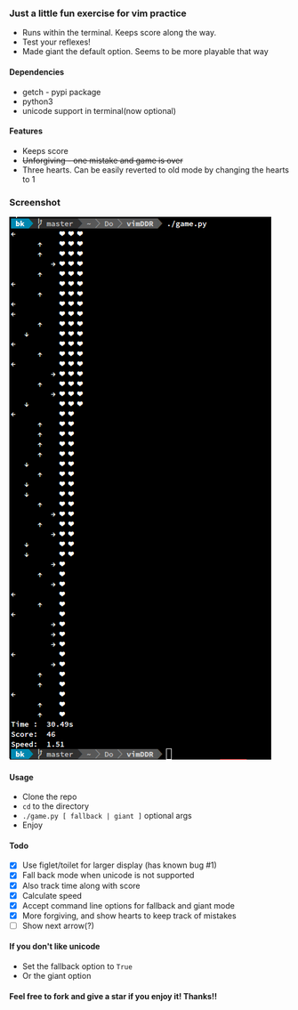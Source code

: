 ### Just a little fun exercise for vim practice
* Runs within the terminal. Keeps score along the way.
* Test your reflexes!
* Made giant the default option. Seems to be more playable that way 

#### Dependencies
* getch - pypi package
* python3
* unicode support in terminal(now optional)

#### Features
* Keeps score
* ~~Unforgiving - one mistake and game is over~~
* Three hearts. Can be easily reverted to old mode by changing the hearts to 1

### Screenshot
![Default mode](./screenshot.png?raw=true "No options given")

#### Usage
* Clone the repo
* `cd` to the directory
* `./game.py [ fallback | giant ]` optional args
* Enjoy

#### Todo
- [x] Use figlet/toilet for larger display (has known bug #1)
- [x] Fall back mode when unicode is not supported
- [x] Also track time along with score
- [x] Calculate speed
- [x] Accept command line options for fallback and giant mode
- [x] More forgiving, and show hearts to keep track of mistakes
- [ ] Show next arrow(?)

#### If you don't like unicode
- Set the fallback option to `True`
- Or the giant option

#### Feel free to fork and give a star if you enjoy it! Thanks!!


